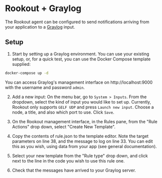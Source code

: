 # Rookout + Graylog

The Rookout agent can be configured to send notifications arriving from your
application to a [Graylog] input.

## Setup

1. Start by setting up a Graylog environment. You can use your existing setup,
or, for a quick test, you can use the Docker Compose template supplied:

```bash
docker-compose up -d
```

You can access Graylog's management interface on http://localhost:9000 with the
username and password `admin`.

2. Add a new input: On the menu bar, go to `System > Inputs`. From the dropdown,
select the kind of input you would like to set up. Currently, Rookout only
supports `GELF UDP` and press `Launch new input`. Choose a node, a title,
and also which port to use. Click `Save`.

3. On the Rookout management interface, in the Rules pane, from the "Rule Actions"
drop down, select "Create New Template".

4. Copy the contents of rule.json to the template editor. Note the target
parameters on line 38, and the message to log on line 33. You can edit this as
you wish, using data from your app (see general documentation).

5. Select your new template from the "Rule type" drop down, and click next to
the line in the code you wish to use this rule one.

6. Check that the messages have arrived to your Graylog server.

[Graylog]: https://www.graylog.org/
